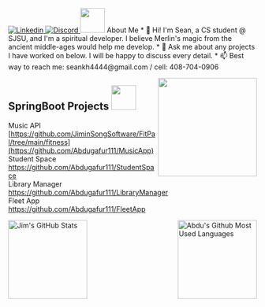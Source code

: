<base target="_blank">

<a href="https://www.linkedin.com/in/sean-hsieh-598167222/">
  <img
    alt="Linkedin"
    src="https://img.shields.io/badge/linkedin-0077B5?logo=linkedin&logoColor=white&style=for-the-badge"
  />
</a>
</a>
<a href="https://discordapp.com/users/559745688267653133">
  <img
    alt="Discord"
    src="https://img.shields.io/badge/Discord-7289DA?style=for-the-badge&logo=discord&logoColor=white"
  />
</a>
<img src="https://raw.githubusercontent.com/aemmadi/aemmadi/master/wave.gif" width="50"> 
About Me
  * 🥷 Hi! I'm Sean, a CS student @ SJSU, and I'm a spiritual developer. I believe Merlin's magic from the ancient middle-ages would help me develop. 
  * 💬 Ask me about any projects I have worked on below. I will be happy to discuss every detail.
  * 📫 Best way to reach me: seankh4444@gmail.com / cell: 408-704-0906

<a href="#"><img align='right' src="https://media.tenor.com/nCkvVpIDxPgAAAAC/merlin.gif" width="200" /></a>
  



## SpringBoot Projects <img src="https://media.giphy.com/media/WUlplcMpOCEmTGBtBW/giphy.gif" width="50">

Music API
[https://github.com/JiminSongSoftware/FitPal/tree/main/fitness](https://github.com/Abdugafur111/MusicApp) <br>
Student Space
https://github.com/Abdugafur111/StudentSpace <br>
Library Manager <br>
https://github.com/Abdugafur111/LibraryManager <br>
Fleet App <br>
https://github.com/Abdugafur111/FleetApp <br>
</a>



<a href="https://github.com/ShangchenHsieh">
<img height=160 align="left" src="https://github-readme-streak-stats.herokuapp.com/?user=Abdugafur111" alt="Jim's GitHub Stats" title="GitHub Streak"/>
<img height=160 align="right" src="https://github-readme-stats.vercel.app/api/top-langs/?username=Abdugafur111&layout=compact" alt="Abdu's Github Most Used Languages"/>
</a>


